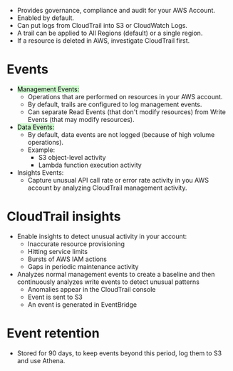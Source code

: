 - Provides governance, compliance and audit for your AWS Account.
- Enabled by default.
- Can put logs from CloudTrail into S3 or CloudWatch Logs.
- A trail can be applied to All Regions (default) or a single region.
- If a resource is deleted in AWS, investigate CloudTrail first.
# Events
- <mark style="background: #BBFABBA6;">Management Events:</mark>
	- Operations that are performed on resources in your AWS account.
	- By default, trails are configured to log management events.
	- Can separate Read Events (that don't modify resources) from Write Events (that may modify resources).
- <mark style="background: #BBFABBA6;">Data Events:</mark>
	- By default, data events are not logged (because of high volume operations).
	- Example:
		- S3 object-level activity
		- Lambda function execution activity
- Insights Events:
	- Capture unusual API call rate or error rate activity in you AWS account by analyzing CloudTrail management activity.
# CloudTrail insights
- Enable insights to detect unusual activity in your account:
	- Inaccurate resource provisioning
	- Hitting service limits
	- Bursts of AWS IAM actions
	- Gaps in periodic maintenance activity
- Analyzes normal management events to create a baseline and then continuously analyzes write events to detect unusual patterns
	- Anomalies appear in the CloudTrail console
	- Event is sent to S3
	- An event is generated in EventBridge
# Event retention
- Stored for 90 days, to keep events beyond this period, log them to S3 and use Athena.